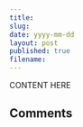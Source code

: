 ```yaml
---
title:
slug:
date: yyyy-mm-dd
layout: post
published: true
filename:
---
```

<!-- *********************************************************************
**                                                                      **
** To add a comment, scroll to the bottom and use the comment template. **
** Then save the file and send me a pull request.                       **
**                                                                      **
***********************************************************************-->

CONTENT HERE

## Comments

<!-- To add a comment, copy this template:

### [YOUR NAME](YOUR URL) - YYY/MM/DD
YOUR COMMENT TEXT HERE....

-->
